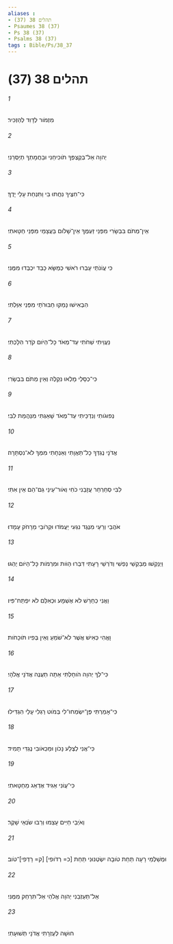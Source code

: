 ```yaml
---
aliases : 
- תהלים 38 (37)
- Psaumes 38 (37)
- Ps 38 (37)
- Psalms 38 (37)
tags : Bible/Ps/38_37
---
```


# תהלים 38 (37)

###### 1
מִזְמֹור לְדָוִד לְהַזְכִּיר׃
###### 2
יְהוָה אַל־בְּקֶצְפְּךָ תֹוכִיחֵנִי וּבַחֲמָתְךָ תְיַסְּרֵנִי׃
###### 3
כִּי־חִצֶּיךָ נִחֲתוּ בִי וַתִּנְחַת עָלַי יָדֶךָ׃
###### 4
אֵין־מְתֹם בִּבְשָׂרִי מִפְּנֵי זַעְמֶךָ אֵין־שָׁלֹום בַּעֲצָמַי מִפְּנֵי חַטָּאתִי׃
###### 5
כִּי עֲוֹנֹתַי עָבְרוּ רֹאשִׁי כְּמַשָּׂא כָבֵד יִכְבְּדוּ מִמֶּנִּי׃
###### 6
הִבְאִישׁוּ נָמַקּוּ חַבּוּרֹתָי מִפְּנֵי אִוַּלְתִּי׃
###### 7
נַעֲוֵיתִי שַׁחֹתִי עַד־מְאֹד כָּל־הַיֹּום קֹדֵר הִלָּכְתִּי׃
###### 8
כִּי־כְסָלַי מָלְאוּ נִקְלֶה וְאֵין מְתֹם בִּבְשָׂרִי׃
###### 9
נְפוּגֹותִי וְנִדְכֵּיתִי עַד־מְאֹד שָׁאַגְתִּי מִנַּהֲמַת לִבִּי׃
###### 10
אֲדֹנָי נֶגְדְּךָ כָל־תַּאֲוָתִי וְאַנְחָתִי מִמְּךָ לֹא־נִסְתָּרָה׃
###### 11
לִבִּי סְחַרְחַר עֲזָבַנִי כֹחִי וְאֹור־עֵינַי גַּם־הֵם אֵין אִתִּי׃
###### 12
אֹהֲבַי וְרֵעַי מִנֶּגֶד נִגְעִי יַעֲמֹדוּ וּקְרֹובַי מֵרָחֹק עָמָדוּ׃
###### 13
וַיְנַקְשׁוּ מְבַקְשֵׁי נַפְשִׁי וְדֹרְשֵׁי רָעָתִי דִּבְּרוּ הַוֹּות וּמִרְמֹות כָּל־הַיֹּום יֶהְגּוּ׃
###### 14
וַאֲנִי כְחֵרֵשׁ לֹא אֶשְׁמָע וּכְאִלֵּם לֹא יִפְתַּח־פִּיו׃
###### 15
וָאֱהִי כְּאִישׁ אֲשֶׁר לֹא־שֹׁמֵעַ וְאֵין בְּפִיו תֹּוכָחֹות׃
###### 16
כִּי־לְךָ יְהוָה הֹוחָלְתִּי אַתָּה תַעֲנֶה אֲדֹנָי אֱלֹהָי׃
###### 17
כִּי־אָמַרְתִּי פֶּן־יִשְׂמְחוּ־לִי בְּמֹוט רַגְלִי עָלַי הִגְדִּילוּ׃
###### 18
כִּי־אֲנִי לְצֶלַע נָכֹון וּמַכְאֹובִי נֶגְדִּי תָמִיד׃
###### 19
כִּי־עֲוֹנִי אַגִּיד אֶדְאַג מֵחַטָּאתִי׃
###### 20
וְאֹיְבַי חַיִּים עָצֵמוּ וְרַבּוּ שֹׂנְאַי שָׁקֶר׃
###### 21
וּמְשַׁלְּמֵי רָעָה תַּחַת טֹובָה יִשְׂטְנוּנִי תַּחַת [כ= רְדֹופִי] [ק= רָדְפִי]־טֹוב׃
###### 22
אַל־תַּעַזְבֵנִי יְהוָה אֱלֹהַי אַל־תִּרְחַק מִמֶּנִּי׃
###### 23
חוּשָׁה לְעֶזְרָתִי אֲדֹנָי תְּשׁוּעָתִי׃
